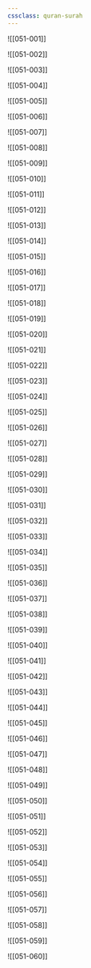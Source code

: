 ```yaml
---
cssclass: quran-surah
---
```


![[051-001]]

![[051-002]]

![[051-003]]

![[051-004]]

![[051-005]]

![[051-006]]

![[051-007]]

![[051-008]]

![[051-009]]

![[051-010]]

![[051-011]]

![[051-012]]

![[051-013]]

![[051-014]]

![[051-015]]

![[051-016]]

![[051-017]]

![[051-018]]

![[051-019]]

![[051-020]]

![[051-021]]

![[051-022]]

![[051-023]]

![[051-024]]

![[051-025]]

![[051-026]]

![[051-027]]

![[051-028]]

![[051-029]]

![[051-030]]

![[051-031]]

![[051-032]]

![[051-033]]

![[051-034]]

![[051-035]]

![[051-036]]

![[051-037]]

![[051-038]]

![[051-039]]

![[051-040]]

![[051-041]]

![[051-042]]

![[051-043]]

![[051-044]]

![[051-045]]

![[051-046]]

![[051-047]]

![[051-048]]

![[051-049]]

![[051-050]]

![[051-051]]

![[051-052]]

![[051-053]]

![[051-054]]

![[051-055]]

![[051-056]]

![[051-057]]

![[051-058]]

![[051-059]]

![[051-060]]

